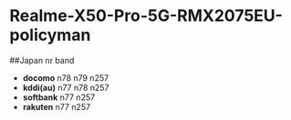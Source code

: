 # Realme-X50-Pro-5G-RMX2075EU-policyman
##Japan nr band  
* **docomo** n78 n79 n257  
* **kddi(au)** n77 n78     n257  
* **softbank** n77 n257  
* **rakuten** n77 n257  
